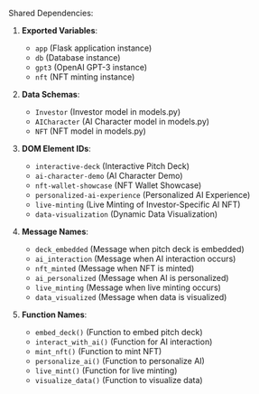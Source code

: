 Shared Dependencies:

1. **Exported Variables**: 
   - `app` (Flask application instance)
   - `db` (Database instance)
   - `gpt3` (OpenAI GPT-3 instance)
   - `nft` (NFT minting instance)

2. **Data Schemas**: 
   - `Investor` (Investor model in models.py)
   - `AICharacter` (AI Character model in models.py)
   - `NFT` (NFT model in models.py)

3. **DOM Element IDs**: 
   - `interactive-deck` (Interactive Pitch Deck)
   - `ai-character-demo` (AI Character Demo)
   - `nft-wallet-showcase` (NFT Wallet Showcase)
   - `personalized-ai-experience` (Personalized AI Experience)
   - `live-minting` (Live Minting of Investor-Specific AI NFT)
   - `data-visualization` (Dynamic Data Visualization)

4. **Message Names**: 
   - `deck_embedded` (Message when pitch deck is embedded)
   - `ai_interaction` (Message when AI interaction occurs)
   - `nft_minted` (Message when NFT is minted)
   - `ai_personalized` (Message when AI is personalized)
   - `live_minting` (Message when live minting occurs)
   - `data_visualized` (Message when data is visualized)

5. **Function Names**: 
   - `embed_deck()` (Function to embed pitch deck)
   - `interact_with_ai()` (Function for AI interaction)
   - `mint_nft()` (Function to mint NFT)
   - `personalize_ai()` (Function to personalize AI)
   - `live_mint()` (Function for live minting)
   - `visualize_data()` (Function to visualize data)